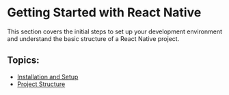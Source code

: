 # Getting Started with React Native

This section covers the initial steps to set up your development environment and understand the basic structure of a React Native project.

## Topics:

- [Installation and Setup](installation_and_setup.md)
- [Project Structure](project_structure.md)
